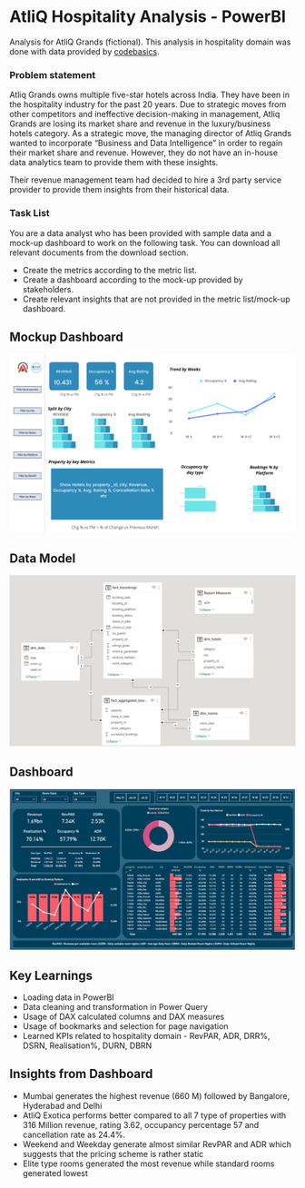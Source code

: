 # AtliQ Hospitality Analysis - PowerBI
Analysis for AtliQ Grands (fictional).
This analysis in hospitality domain was done with data provided by [codebasics](https://codebasics.io/challenge/codebasics-resume-project-challenge).


### Problem statement

Atliq Grands owns multiple five-star hotels across India. They have been in the hospitality industry for the past 20 years. Due to strategic moves from other competitors and ineffective decision-making in management, Atliq Grands are losing its market share and revenue in the luxury/business hotels category. As a strategic move, the managing director of Atliq Grands wanted to incorporate “Business and Data Intelligence” in order to regain their market share and revenue. However, they do not have an in-house data analytics team to provide them with these insights.

Their revenue management team had decided to hire a 3rd party service provider to provide them insights from their historical data.

### Task List

You are a data analyst who has been provided with sample data and a mock-up dashboard to work on the following task. You can download all relevant documents from the download section.

- Create the metrics according to the metric list. 
- Create a dashboard according to the mock-up provided by stakeholders. 
- Create relevant insights that are not provided in the metric list/mock-up dashboard.

## Mockup Dashboard
<p align="center">
    <img src="https://github.com/abharshahic/pbi_hotels_hospitality/blob/main/res/meta/mock%20up%20dashboard_atliq%20grands.png" width="600">
</p>

## Data Model
<p align="center">
    <img src="https://github.com/abharshahic/pbi_hotels_hospitality/blob/main/res/hospitality_data_model.png" width="600">
</p>

## Dashboard
<p align="center">
    <img src="https://github.com/abharshahic/pbi_hotels_hospitality/blob/main/hospitality_dashboard.png" width="600">
</p>

## Key Learnings
- Loading data in PowerBI
- Data cleaning and transformation in Power Query
- Usage of DAX calculated columns and DAX measures
- Usage of bookmarks and selection for page navigation
- Learned KPIs related to hospitality domain - RevPAR, ADR, DRR%, DSRN, Realisation%, DURN, DBRN

## Insights from Dashboard
- Mumbai generates the highest revenue (660 M) followed by Bangalore, Hyderabad and Delhi
- AtliQ Exotica performs better compared to all 7 type of properties with 316 Million revenue, rating 3.62, occupancy percentage 57 and cancellation rate as 24.4%.
- Weekend and Weekday generate almost similar RevPAR and ADR which suggests that the pricing scheme is rather static  
- Elite type rooms generated the most revenue while standard rooms generated lowest
